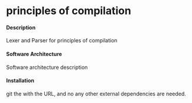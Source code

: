 # principles of compilation

#### Description
Lexer and Parser for principles of compilation

#### Software Architecture
Software architecture description

#### Installation

git the with the URL, and no any other external dependencies are needed.

